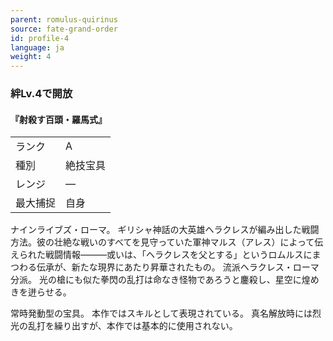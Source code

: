 ```yaml
---
parent: romulus-quirinus
source: fate-grand-order
id: profile-4
language: ja
weight: 4
---
```


### 絆Lv.4で開放

#### 『射殺す百頭・羅馬式』

<table>
  <tr><td>ランク</td><td>A</td></tr>
  <tr><td>種別</td><td>絶技宝具</td></tr>
  <tr><td>レンジ</td><td>―</td></tr>
  <tr><td>最大捕捉</td><td>自身</td></tr>
</table>

ナインライブズ・ローマ。
ギリシャ神話の大英雄ヘラクレスが編み出した戦闘方法。彼の壮絶な戦いのすべてを見守っていた軍神マルス（アレス）によって伝えられた戦闘情報―――或いは、「ヘラクレスを父とする」というロムルスにまつわる伝承が、新たな現界にあたり昇華されたもの。
流派ヘラクレス・ローマ分派。
光の槍にも似た拳閃の乱打は命なき怪物であろうと鏖殺し、星空に煌めきを迸らせる。

常時発動型の宝具。
本作ではスキルとして表現されている。
真名解放時には烈光の乱打を繰り出すが、本作では基本的に使用されない。
